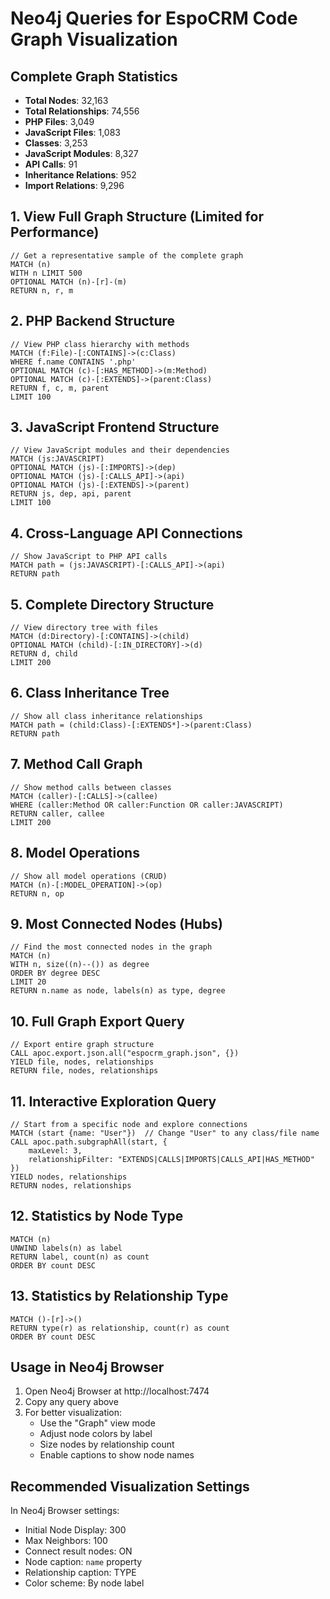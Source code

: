 # Neo4j Queries for EspoCRM Code Graph Visualization

## Complete Graph Statistics
- **Total Nodes**: 32,163
- **Total Relationships**: 74,556
- **PHP Files**: 3,049
- **JavaScript Files**: 1,083
- **Classes**: 3,253
- **JavaScript Modules**: 8,327
- **API Calls**: 91
- **Inheritance Relations**: 952
- **Import Relations**: 9,296

## 1. View Full Graph Structure (Limited for Performance)
```cypher
// Get a representative sample of the complete graph
MATCH (n)
WITH n LIMIT 500
OPTIONAL MATCH (n)-[r]-(m)
RETURN n, r, m
```

## 2. PHP Backend Structure
```cypher
// View PHP class hierarchy with methods
MATCH (f:File)-[:CONTAINS]->(c:Class)
WHERE f.name CONTAINS '.php'
OPTIONAL MATCH (c)-[:HAS_METHOD]->(m:Method)
OPTIONAL MATCH (c)-[:EXTENDS]->(parent:Class)
RETURN f, c, m, parent
LIMIT 100
```

## 3. JavaScript Frontend Structure
```cypher
// View JavaScript modules and their dependencies
MATCH (js:JAVASCRIPT)
OPTIONAL MATCH (js)-[:IMPORTS]->(dep)
OPTIONAL MATCH (js)-[:CALLS_API]->(api)
OPTIONAL MATCH (js)-[:EXTENDS]->(parent)
RETURN js, dep, api, parent
LIMIT 100
```

## 4. Cross-Language API Connections
```cypher
// Show JavaScript to PHP API calls
MATCH path = (js:JAVASCRIPT)-[:CALLS_API]->(api)
RETURN path
```

## 5. Complete Directory Structure
```cypher
// View directory tree with files
MATCH (d:Directory)-[:CONTAINS]->(child)
OPTIONAL MATCH (child)-[:IN_DIRECTORY]->(d)
RETURN d, child
LIMIT 200
```

## 6. Class Inheritance Tree
```cypher
// Show all class inheritance relationships
MATCH path = (child:Class)-[:EXTENDS*]->(parent:Class)
RETURN path
```

## 7. Method Call Graph
```cypher
// Show method calls between classes
MATCH (caller)-[:CALLS]->(callee)
WHERE (caller:Method OR caller:Function OR caller:JAVASCRIPT)
RETURN caller, callee
LIMIT 200
```

## 8. Model Operations
```cypher
// Show all model operations (CRUD)
MATCH (n)-[:MODEL_OPERATION]->(op)
RETURN n, op
```

## 9. Most Connected Nodes (Hubs)
```cypher
// Find the most connected nodes in the graph
MATCH (n)
WITH n, size((n)--()) as degree
ORDER BY degree DESC
LIMIT 20
RETURN n.name as node, labels(n) as type, degree
```

## 10. Full Graph Export Query
```cypher
// Export entire graph structure
CALL apoc.export.json.all("espocrm_graph.json", {})
YIELD file, nodes, relationships
RETURN file, nodes, relationships
```

## 11. Interactive Exploration Query
```cypher
// Start from a specific node and explore connections
MATCH (start {name: "User"})  // Change "User" to any class/file name
CALL apoc.path.subgraphAll(start, {
    maxLevel: 3,
    relationshipFilter: "EXTENDS|CALLS|IMPORTS|CALLS_API|HAS_METHOD"
})
YIELD nodes, relationships
RETURN nodes, relationships
```

## 12. Statistics by Node Type
```cypher
MATCH (n)
UNWIND labels(n) as label
RETURN label, count(n) as count
ORDER BY count DESC
```

## 13. Statistics by Relationship Type
```cypher
MATCH ()-[r]->()
RETURN type(r) as relationship, count(r) as count
ORDER BY count DESC
```

## Usage in Neo4j Browser

1. Open Neo4j Browser at http://localhost:7474
2. Copy any query above
3. For better visualization:
   - Use the "Graph" view mode
   - Adjust node colors by label
   - Size nodes by relationship count
   - Enable captions to show node names

## Recommended Visualization Settings

In Neo4j Browser settings:
- Initial Node Display: 300
- Max Neighbors: 100
- Connect result nodes: ON
- Node caption: `name` property
- Relationship caption: TYPE
- Color scheme: By node label